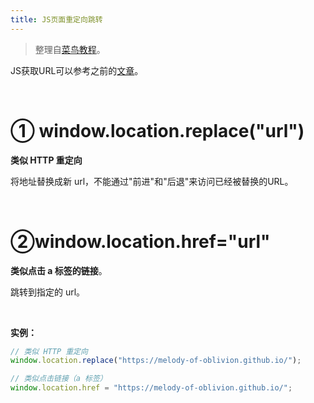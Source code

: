 ```yaml
---
title: JS页面重定向跳转
---
```


> 整理自[菜鸟教程](https://www.runoob.com/w3cnote/js-redirect-to-another-webpage.html)。

JS获取URL可以参考之前的[文章](https://melody-of-oblivion.github.io/2021-02-16/js-get-url/)。

​    

# ① window.location.replace("url")

**类似 HTTP 重定向**

将地址替换成新 url，不能通过"前进"和"后退"来访问已经被替换的URL。

​    

# ②window.location.href="url"

**类似点击 a 标签的链接**。

跳转到指定的 url。

​    

**实例：**

```javascript
// 类似 HTTP 重定向
window.location.replace("https://melody-of-oblivion.github.io/");

// 类似点击链接（a 标签）
window.location.href = "https://melody-of-oblivion.github.io/";
```

